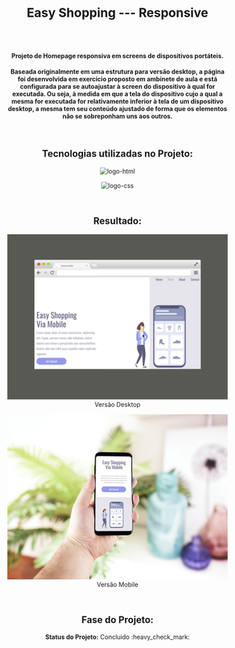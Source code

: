 

<h1 align="center"> Easy Shopping --- Responsive </h1>

<br/>
<br/>

<h4 align="center">Projeto de Homepage  responsiva em screens de dispositivos portáteis.</h4>
<h4 align="center">Baseada originalmente em uma estrutura para versão desktop, a página foi desenvolvida em exercício proposto em ambinete de aula e 
está configurada para se autoajustar à screen do dispositivo à qual for executada. Ou seja, à medida em que a tela do dispositivo cujo a qual a mesma for executada
for relativamente inferior à tela de um dispositivo desktop, a mesma tem seu conteúdo ajustado de forma que os elementos não se sobreponham uns aos outros.</h4>

<br/>

<h2 align="center">Tecnologias utilizadas no Projeto:</h2>

 <p align="center"><img align="center" src="https://img.shields.io/badge/HTML5-E34F26?style=for-the-badge&logo=html5&logoColor=white" width= 100px alt="logo-html"/></p>
 <p align="center"><img align="center" src="https://img.shields.io/badge/CSS3-1572B6?style=for-the-badge&logo=css3&logoColor=white" width= 100px alt="logo-css"/></p>
 
 <br/>
 
<h2 align="center">Resultado:</h2>
<p align="center"><label><img src="./assets/desktop.png" alt="imagem-da-homepage-versao-dektop-desenvolvida" width= 800px/><br/>Versão Desktop</label></p>
<p align="center"><label><img src="./assets/mobile.png" alt="imagem-da-homepage-versao-dektop-desenvolvida" width= 800px/><br/>Versão Mobile</label></p>


<br/>

<h2 align="center">Fase do Projeto:</h2>
<p align="center"> <b>Status do Projeto:</b> Concluido :heavy_check_mark:</p>
